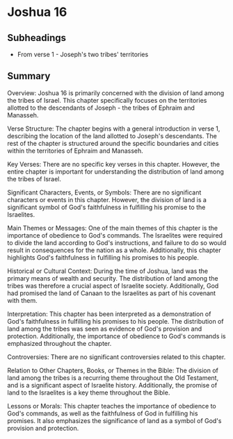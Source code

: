 # Joshua 16

## Subheadings

* From verse 1 - Joseph's two tribes' territories

## Summary

Overview:
Joshua 16 is primarily concerned with the division of land among the tribes of Israel. This chapter specifically focuses on the territories allotted to the descendants of Joseph - the tribes of Ephraim and Manasseh.

Verse Structure:
The chapter begins with a general introduction in verse 1, describing the location of the land allotted to Joseph's descendants. The rest of the chapter is structured around the specific boundaries and cities within the territories of Ephraim and Manasseh.

Key Verses:
There are no specific key verses in this chapter. However, the entire chapter is important for understanding the distribution of land among the tribes of Israel.

Significant Characters, Events, or Symbols:
There are no significant characters or events in this chapter. However, the division of land is a significant symbol of God's faithfulness in fulfilling his promise to the Israelites.

Main Themes or Messages:
One of the main themes of this chapter is the importance of obedience to God's commands. The Israelites were required to divide the land according to God's instructions, and failure to do so would result in consequences for the nation as a whole. Additionally, this chapter highlights God's faithfulness in fulfilling his promises to his people.

Historical or Cultural Context:
During the time of Joshua, land was the primary means of wealth and security. The distribution of land among the tribes was therefore a crucial aspect of Israelite society. Additionally, God had promised the land of Canaan to the Israelites as part of his covenant with them.

Interpretation:
This chapter has been interpreted as a demonstration of God's faithfulness in fulfilling his promises to his people. The distribution of land among the tribes was seen as evidence of God's provision and protection. Additionally, the importance of obedience to God's commands is emphasized throughout the chapter.

Controversies:
There are no significant controversies related to this chapter.

Relation to Other Chapters, Books, or Themes in the Bible:
The division of land among the tribes is a recurring theme throughout the Old Testament, and is a significant aspect of Israelite history. Additionally, the promise of land to the Israelites is a key theme throughout the Bible.

Lessons or Morals:
This chapter teaches the importance of obedience to God's commands, as well as the faithfulness of God in fulfilling his promises. It also emphasizes the significance of land as a symbol of God's provision and protection.